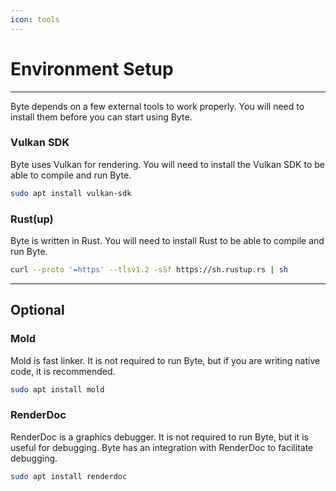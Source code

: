 ```yaml
---
icon: tools
---
```


# Environment Setup

---

Byte depends on a few external tools to work properly. You will need to install them before you can start using Byte.

### Vulkan SDK
Byte uses Vulkan for rendering. You will need to install the Vulkan SDK to be able to compile and run Byte.

```bash
sudo apt install vulkan-sdk
```

### Rust(up)
Byte is written in Rust. You will need to install Rust to be able to compile and run Byte.

```bash
curl --proto '=https' --tlsv1.2 -sSf https://sh.rustup.rs | sh
```

---

## Optional

### Mold
Mold is fast linker. It is not required to run Byte, but if you are writing native code, it is recommended.

```bash
sudo apt install mold
```

### RenderDoc
RenderDoc is a graphics debugger. It is not required to run Byte, but it is useful for debugging.
Byte has an integration with RenderDoc to facilitate debugging.


```bash
sudo apt install renderdoc
```